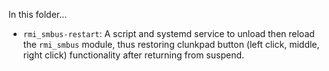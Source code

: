 In this folder...

- ```rmi_smbus-restart```: A script and systemd service to unload then reload the ```rmi_smbus``` module, thus restoring clunkpad button (left click, middle, right click) functionality after returning from suspend.